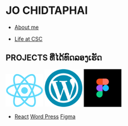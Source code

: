 # JO CHIDTAPHAI 

+ [About me](JO)

+ [Life at CSC](CSC)

## PROJECTS ທີ່ໄດ້ທົດລອງເຮັດ

[<img src='img/React.png' width='100'>](TIC-TAC-TOE)  [<img src='/img/Word Press.png' width='100'>](Word-Press)  [ <img src='/img/figma-icon.png' width='100'>](CARBOOKING)

+ [React](TIC-TAC-TOE)   [Word Press](Word-Press)    [Figma](CARBOOKING)

